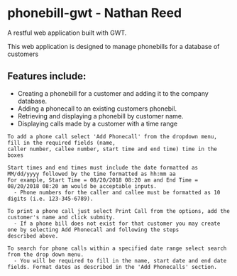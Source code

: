 # phonebill-gwt - Nathan Reed

A restful web application built with GWT.

This web application is designed to manage phonebills for a database of customers

## Features include:

- Creating a phonebill for a customer and adding it to the company database.
- Adding a phonecall to an existing customers phonebil.
- Retrieving and displaying a phonebill by customer name.
- Displaying calls made by a customer with a time range

```
To add a phone call select 'Add Phonecall' from the dropdown menu, fill in the required fields (name, 
caller number, callee number, start time and end time) time in the boxes

Start times and end times must include the date formatted as MM/dd/yyyy followed by the time formatted as hh:mm aa
For example, Start Time = 08/20/2018 08:20 am and End Time =  08/20/2018 08:20 am would be acceptable inputs.
  - Phone numbers for the caller and callee must be formatted as 10 digits (i.e. 123-345-6789).

To print a phone call just select Print Call from the options, add the customer's name and click submity.
  - If a phone bill does not exist for that customer you may create one by selecting Add Phonecall and following the steps
described above.

To search for phone calls within a specified date range select search from the drop down menu.
  - You will be required to fill in the name, start date and end date fields. Format dates as described in the 'Add Phonecalls' section.
